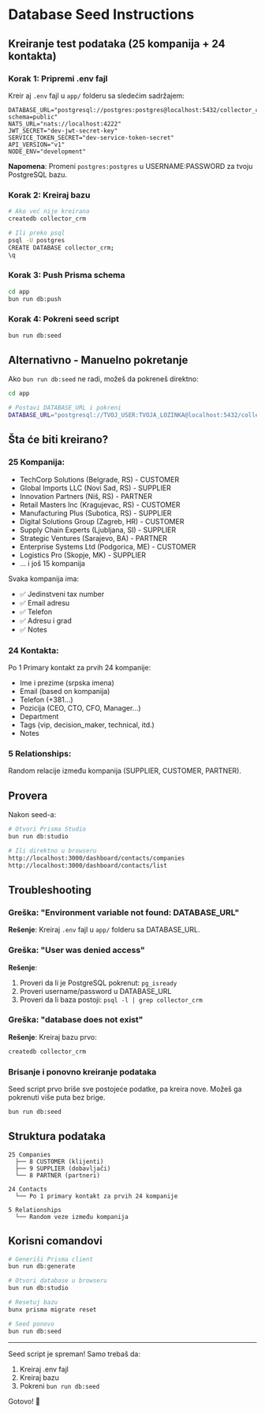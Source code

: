 # Database Seed Instructions

## Kreiranje test podataka (25 kompanija + 24 kontakta)

### Korak 1: Pripremi .env fajl

Kreir aj `.env` fajl u `app/` folderu sa sledećim sadržajem:

```env
DATABASE_URL="postgresql://postgres:postgres@localhost:5432/collector_crm?schema=public"
NATS_URL="nats://localhost:4222"
JWT_SECRET="dev-jwt-secret-key"
SERVICE_TOKEN_SECRET="dev-service-token-secret"
API_VERSION="v1"
NODE_ENV="development"
```

**Napomena**: Promeni `postgres:postgres` u USERNAME:PASSWORD za tvoju PostgreSQL bazu.

### Korak 2: Kreiraj bazu

```bash
# Ako već nije kreirana
createdb collector_crm

# Ili preko psql
psql -U postgres
CREATE DATABASE collector_crm;
\q
```

### Korak 3: Push Prisma schema

```bash
cd app
bun run db:push
```

### Korak 4: Pokreni seed script

```bash
bun run db:seed
```

## Alternativno - Manuelno pokretanje

Ako `bun run db:seed` ne radi, možeš da pokreneš direktno:

```bash
cd app

# Postavi DATABASE_URL i pokreni
DATABASE_URL="postgresql://TVOJ_USER:TVOJA_LOZINKA@localhost:5432/collector_crm" bun run prisma/seed.ts
```

## Šta će biti kreirano?

### 25 Kompanija:
- TechCorp Solutions (Belgrade, RS) - CUSTOMER
- Global Imports LLC (Novi Sad, RS) - SUPPLIER  
- Innovation Partners (Niš, RS) - PARTNER
- Retail Masters Inc (Kragujevac, RS) - CUSTOMER
- Manufacturing Plus (Subotica, RS) - SUPPLIER
- Digital Solutions Group (Zagreb, HR) - CUSTOMER
- Supply Chain Experts (Ljubljana, SI) - SUPPLIER
- Strategic Ventures (Sarajevo, BA) - PARTNER
- Enterprise Systems Ltd (Podgorica, ME) - CUSTOMER
- Logistics Pro (Skopje, MK) - SUPPLIER
- ... i još 15 kompanija

Svaka kompanija ima:
- ✅ Jedinstveni tax number
- ✅ Email adresu
- ✅ Telefon
- ✅ Adresu i grad
- ✅ Notes

### 24 Kontakta:
Po 1 Primary kontakt za prvih 24 kompanije:
- Ime i prezime (srpska imena)
- Email (based on kompanija)
- Telefon (+381...)
- Pozicija (CEO, CTO, CFO, Manager...)
- Department
- Tags (vip, decision_maker, technical, itd.)
- Notes

### 5 Relationships:
Random relacije između kompanija (SUPPLIER, CUSTOMER, PARTNER).

## Provera

Nakon seed-a:

```bash
# Otvori Prisma Studio
bun run db:studio

# Ili direktno u browseru
http://localhost:3000/dashboard/contacts/companies
http://localhost:3000/dashboard/contacts/list
```

## Troubleshooting

### Greška: "Environment variable not found: DATABASE_URL"

**Rešenje**: Kreiraj `.env` fajl u `app/` folderu sa DATABASE_URL.

### Greška: "User was denied access"

**Rešenje**: 
1. Proveri da li je PostgreSQL pokrenut: `pg_isready`
2. Proveri username/password u DATABASE_URL
3. Proveri da li baza postoji: `psql -l | grep collector_crm`

### Greška: "database does not exist"

**Rešenje**: Kreiraj bazu prvo:
```bash
createdb collector_crm
```

### Brisanje i ponovno kreiranje podataka

Seed script prvo briše sve postojeće podatke, pa kreira nove. Možeš ga pokrenuti više puta bez brige.

```bash
bun run db:seed
```

## Struktura podataka

```
25 Companies
  ├── 8 CUSTOMER (klijenti)
  ├── 9 SUPPLIER (dobavljači)
  └── 8 PARTNER (partneri)

24 Contacts
  └── Po 1 primary kontakt za prvih 24 kompanije

5 Relationships
  └── Random veze između kompanija
```

## Korisni comandovi

```bash
# Generiši Prisma client
bun run db:generate

# Otvori database u browseru
bun run db:studio

# Resetuj bazu
bunx prisma migrate reset

# Seed ponovo
bun run db:seed
```

---

Seed script je spreman! Samo trebaš da:
1. Kreiraj .env fajl
2. Kreiraj bazu
3. Pokreni `bun run db:seed`

Gotovo! 🎉

